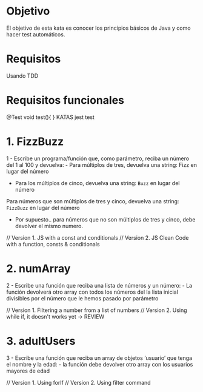 # Objetivo
El objetivo de esta kata es conocer los principios básicos de Java y como hacer test automáticos.
# Requisitos
Usando TDD
# Requisitos funcionales
@Test
void test(){
}
KATAS jest test
# 1. FizzBuzz

1 - Escribe un programa/función que, como parámetro, reciba un número del 1 al 100 y devuelva: - Para múltiplos de tres, devuelva una string: Fizz en lugar del número

- Para los múltiplos de cinco, devuelva una string: `Buzz` en lugar del número
    
 Para números que son múltiplos de tres y cinco, devuelva una string: `FizzBuzz` en lugar del número
    
- Por supuesto.. para números que no son múltiplos de tres y cinco, debe devolver el mismo numero.

// Version 1. JS with a const and conditionals
// Version 2. JS Clean Code with a function, consts & conditionals
# 2. numArray
2 - Escribe una función que reciba una lista de números y un número: - La función devolverá otro array con todos los números del la lista inicial divisibles por el número que le hemos pasado por parámetro

// Version 1. Filtering a number from a list of numbers
// Version 2. Using while if, it doesn't works yet -> REVIEW
# 3. adultUsers
3 - Escribe una función que reciba un array de objetos ‘usuario’ que tenga el nombre y la edad: - la función debe devolver otro array con los usuarios mayores de edad

// Version 1. Using forIf
// Version 2. Using filter command
